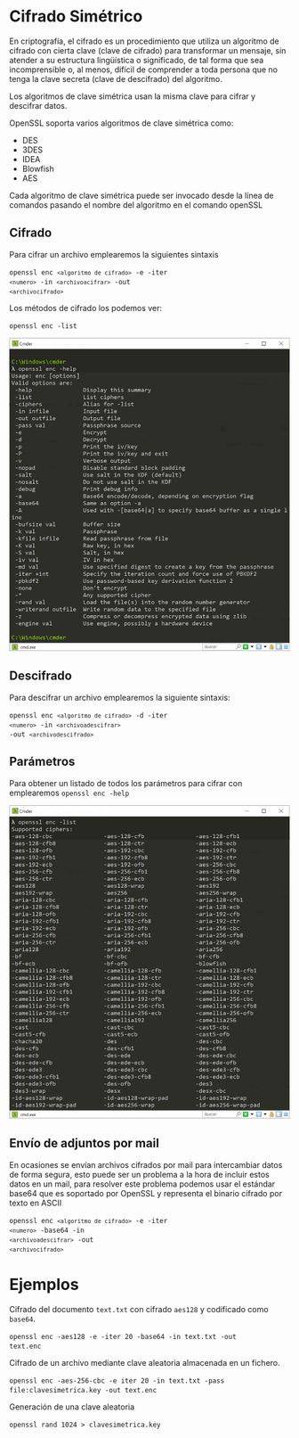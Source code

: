 # Cifrado Simétrico

En criptografía, el cifrado es un procedimiento que utiliza un algoritmo de cifrado con cierta clave (clave de cifrado) para transformar un mensaje, sin atender a su estructura lingüística o significado, de tal forma que sea incomprensible o, al menos, difícil de comprender a toda persona que no tenga la clave secreta (clave de descifrado) del algoritmo.

Los algoritmos de clave simétrica usan la misma clave para cifrar y descifrar datos.

OpenSSL soporta varios algoritmos de clave simétrica como:
- DES
- 3DES
- IDEA
- Blowfish
- AES

Cada algoritmo de clave simétrica puede ser invocado desde la línea de comandos pasando el nombre del algoritmo en el comando openSSL

## Cifrado 

Para cifrar un archivo emplearemos la siguientes sintaxis

<code>openssl enc `<algoritmo de cifrado>` -e  -iter `<numero>` -in `<archivoacifrar>` -out `<archivocifrado>` </code>

Los métodos de cifrado los podemos ver:

<code>openssl enc -list</code>

![Parámetros openssl enc -help](./Images/openssl_enc_list.png)

## Descifrado

Para descifrar un archivo emplearemos la siguiente sintaxis:

<code>openssl enc `<algoritmo de cifrado>` -d  -iter `<numero>` -in `<archivoadescifrar>` -out `<archivodescifrado>` </code>

## Parámetros 

Para obtener un listado de todos los parámetros para cifrar con emplearemos `openssl enc -help` 

![Parámetros openssl enc -help](./Images/openssl_enc_help.png)

## Envío de adjuntos por mail

En ocasiones se envían archivos cifrados por mail para intercambiar datos de forma segura, esto puede ser un problema a la hora de incluir estos datos en un mail, para resolver este problema podemos usar el estándar base64 que es
soportado por OpenSSL y representa el binario cifrado por texto en ASCII

<code>openssl enc `<algoritmo de cifrado>` -e  -iter `<numero>` -base64 -in `<archivoadescifrar>` -out `<archivocifrado>`  </code>

# Ejemplos

Cifrado del documento `text.txt` con cifrado `aes128` y codificado como `base64`.

<code>openssl enc -aes128 -e -iter 20 -base64 -in text.txt -out text.enc</code>

Cifrado de un archivo mediante clave aleatoria almacenada en un fichero.

<code>openssl enc -aes-256-cbc -e iter 20 -in text.txt -pass file:clavesimetrica.key -out text.enc </code>

Generación de una clave aleatoria

<code>openssl rand 1024 > clavesimetrica.key </code>
